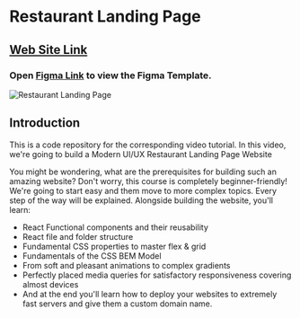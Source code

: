 # Restaurant Landing Page

## [Web Site Link](https://restaurant-web-project.vercel.app/)

### Open [Figma Link](<https://www.figma.com/file/mhVmVpdukOPn1lLoLw5c9Z/Modern-UI%2FUX%3A-Gericht-(Copy)?type=design&node-id=0%3A256&mode=dev>) to view the Figma Template.

![Restaurant Landing Page](https://i.ibb.co/5jxBKpw/image.png)

## Introduction

This is a code repository for the corresponding video tutorial. In this video, we're going to build a Modern UI/UX Restaurant Landing Page Website

You might be wondering, what are the prerequisites for building such an amazing website? Don't worry, this course is completely beginner-friendly! We're going to start easy and them move to more complex topics. Every step of the way will be explained. Alongside building the website, you'll learn:

- React Functional components and their reusability
- React file and folder structure
- Fundamental CSS properties to master flex & grid
- Fundamentals of the CSS BEM Model
- From soft and pleasant animations to complex gradients
- Perfectly placed media queries for satisfactory responsiveness covering almost devices
- And at the end you'll learn how to deploy your websites to extremely fast servers and give them a custom domain name.

